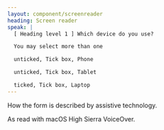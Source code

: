 ```yaml
---
layout: component/screenreader
heading: Screen reader
speak: |
  [ Heading level 1 ] Which device do you use?

  You may select more than one

  unticked, Tick box, Phone

  unticked, Tick box, Tablet

  ticked, Tick box, Laptop
---
```

How the form is described by assistive technology.

As read with macOS High Sierra VoiceOver.

